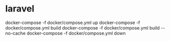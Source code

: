 # laravel
docker-compose -f docker/compose.yml up
docker-compose -f docker/compose.yml build
docker-compose -f docker/compose.yml build --no-cache
docker-compose -f docker/compose.yml down